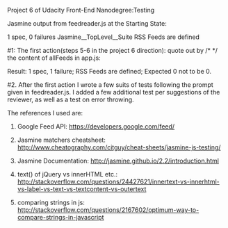 Project 6 of Udacity Front-End Nanodegree:Testing

Jasmine output from feedreader.js at the Starting State:


1 spec, 0 failures
Jasmine__TopLevel__Suite
RSS Feeds
are defined


#1: The first action(steps 5-6 in the project 6 direction): quote out by /* */ the content of allFeeds in app.js:

Result:
1 spec, 1 failure;
RSS Feeds are defined;
Expected 0 not to be 0.


#2. After the first action I wrote a few suits of tests following the prompt given in feedreader.js. I added a few
additional test per suggestions of the reviewer, as well as a test on error throwing.

The references I used are:


1. Google Feed API: https://developers.google.com/feed/

2. Jasmine matchers cheatsheet: http://www.cheatography.com/citguy/cheat-sheets/jasmine-js-testing/

3. Jasmine Documentation: http://jasmine.github.io/2.2/introduction.html

4. text() of jQuery vs innerHTML etc.: http://stackoverflow.com/questions/24427621/innertext-vs-innerhtml-vs-label-vs-text-vs-textcontent-vs-outertext

5. comparing strings in js: http://stackoverflow.com/questions/2167602/optimum-way-to-compare-strings-in-javascript
